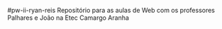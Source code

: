 #pw-ii-ryan-reis
Repositório para as aulas de Web com os professores Palhares e João na Etec Camargo Aranha